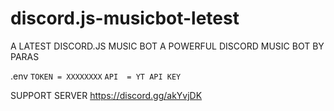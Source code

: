 # discord.js-musicbot-letest
A LATEST DISCORD.JS MUSIC BOT 
A POWERFUL DISCORD MUSIC BOT BY PARAS


.env
```TOKEN = XXXXXXXX```
```API  = YT API KEY```


SUPPORT SERVER 
https://discord.gg/akYvjDK
